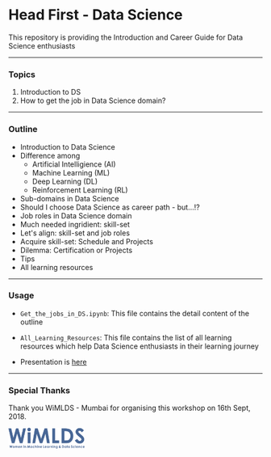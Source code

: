 # Head First - Data Science

This repository is providing the Introduction and Career Guide for Data Science enthusiasts

-----

### Topics

1. Introduction to DS
2. How to get the job in Data Science domain?

--------

### Outline

* Introduction to Data Science
* Difference among
    * Artificial Intelligience (AI)
    * Machine Learning (ML)
    * Deep Learning (DL)
    * Reinforcement Learning (RL)
* Sub-domains in Data Science
* Should I choose Data Science as career path - but...!?
* Job roles in Data Science domain
* Much needed ingridient: skill-set
* Let's align: skill-set and job roles
* Acquire skill-set: Schedule and Projects
* Dilemma: Certification or Projects
* Tips
* All learning resources

------

### Usage
* `Get_the_jobs_in_DS.ipynb`: This file contains the detail content of the outline

* `All_Learning_Resources`: This file contains the list of all learning resources which help Data Science enthusiasts in their learning journey

* Presentation is [here](http://nbviewer.jupyter.org/github/jalajthanaki/Get_Jobs_in_Data_Science/blob/master/Get_the_jobs_in_DS.ipynb)

------

### Special Thanks

Thank you WiMLDS - Mumbai for organising this workshop on 16th Sept, 2018.


<img src="https://raw.githubusercontent.com/jalajthanaki/Get_Jobs_in_Data_Science/master/imgs/logo2.jpg" 
align="middle" alt="LOGO2" style="width:30%;height:30%;align:center;">

